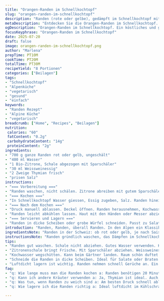 ```yaml
---
title: "Orangen-Randen im Schnellkochtopf"
slug: "orangen-randen-im-schnellkochtopf"
description: "Randen (rote oder gelbe), gedämpft im Schnellkochtopf mit Orangenzesten und Weissweinessig. Kochdauer leicht variiert je nach Grösse, mit Kräuterzweig statt Orangenzeste. Perfekt als Salatbeilage oder gebraten. Ohne Lactose, glutenfrei, vegetarisch. Haltbar bis 7 Tage im Kühlschrank. Ein Hauch von Alpenfrische und Frucht - ganz ohne Sahne oder Butter. Einfache Zubereitung, wenig Aufwand, echte Bergküche."
metaDescription: "Entdecken Sie die Orangen-Randen im Schnellkochtopf. Ein einfaches alpines Rezept mit frischen Zutaten und traditioneller Zubereitung."
ogDescription: "Orangen-Randen im Schnellkochtopf. Ein köstliches und gesundes Rezept aus den Schweizer Alpen. Schnell, frisch und voller Aroma."
focusKeyphrase: "Orangen-Randen im Schnellkochtopf"
date: 2025-07-20
draft: false
image: orangen-randen-im-schnellkochtopf.png
author: "Marlena"
prepTime: PT10M
cookTime: PT20M
totalTime: PT30M
recipeYield: "8 Portionen"
categories: ["Beilagen"]
tags:
- "Schnellkochtopf"
- "Alpenküche"
- "vegetarisch"
- "gesund"
- "einfach"
keywords:
- "Randen Rezept"
- "Alpine Küche"
- "vegetarisch"
breadcrumb: ["Home", "Recipes", "Beilagen"]
nutrition: 
 calories: "60"
 fatContent: "0.2g"
 carbohydrateContent: "14g"
 proteinContent: "2g"
ingredients:
- "700 g ganze Randen rot oder gelb, ungeschält"
- "400 ml Wasser"
- "1 Bio-Zitrone, Schale abgezogen mit Sparschäler"
- "30 ml Weissweinessig"
- "2 Zweige Thymian frisch"
- "prisen Salz"
instructions:
- "=== Vorbereitung ==="
- "Randen waschen, nicht schälen. Zitrone abreiben mit gutem Sparschäler, nur die gelbe Schale, nicht weiss. Thymianzweige bereitstellen."
- "=== Kochen ==="
- "In Schnellkochtopf Wasser giessen, Essig zugeben, Salz. Randen hineinlegen, Zitronenzesten und Thymianzweige dazu. Deckel schliessen, auf Funktion Wurzelgemüse oder ähnliches einstellen. 20 Minuten bei hohem Druck. Bei kleinen Randen 15 Minuten reichen."
- "=== Nach dem Kochen ==="
- "Druck manuell ablassen. Deckel öffnen. Randen herausnehmen, Kochwasser wegschütten, Thymian und Zitronenschale entsorgen."
- "Randen leicht abkühlen lassen. Haut mit den Händen oder Messer abziehen – einfacher wenn noch warm."
- "=== Servieren und Lagern ==="
- "Randen in dicke Scheiben oder grobe Würfel schneiden. Passt zu Salaten oder in Pfanne mit etwas Appenzeller KurzBratkäse erhitzen bis leicht braun. Im Kühlschrank bis zu 7 Tage haltbar, gut abgedeckt."
introduction: "Randen, Randen, überall Randen. In den Alpen ein Klassiker – nicht nur als Fondue-Beilage, sondern auch als leichte Vorspeise. Schnellkochtopf sparen Zeit, genau wie der Einsatz von Zitrusfrüchten anstelle von Orangenschale – frischer, spritziger. Thymian bringt diese alpine Tiefe, cremige Käse braucht’s nicht. Die Reduktion von Säure und frischem Kraut – das Ganze ohne unnötigen Schnickschnack. Haltbar wie die Alpenluft kühl und klar im Kühlschrank – ein Gericht, das an Bergspaziergänge und milde Abende erinnert. Randen bleiben knackig, harmonieren mit Appenzeller oder einem Stück Schwarzbrot. Jeden Tag frisch, jeden Biss klar durchgegart. Kaum Aufwand, mehr Berggefühl."
ingredientsNote: "Randen in der Schweiz: ob rot oder gelb, je nach Saison. Gelbe Randen haben etwas milderen Geschmack. Wasser und Essig bilden das Dampf-Bad. Der Weissweinessig darf aus dem Wallis kommen, nicht zu sauer, das balanciert die Erdkraft. Zitronenschale statt Orange schafft mehr Frische, weniger Süße, passt besser zu Käse wie Appenzeller oder Vacherin Mont d’Or. Thymian könnte frisch vom Balkon sein oder direkt aus dem Alpental. Salz ganz klar spärlich – Randen sollen ihre Eigenheit behalten. Die Menge leicht verändert – weniger Wasser als im Original, so bleibt Aroma konzentrierter, das Kochen nicht zu feucht. Für Veganer ohne Butter oder Rahm. Schnellkochtopf, ein Must für Berghütten, spart Holz und Zeit."
instructionsNote: "Randen gründlich waschen, das Dämpfen im Schnellkochtopf ist schneller als im Ofen. Wichtig: Deckel gut verschliessen, Druck prüfen. 20 Minuten sind ein guter Richtwert, bei grossen Randen bis 25 Minuten. Nach Druckablassen sofort öffnen, sonst werden Randen zu weich. Haut lässt sich am besten entfernen, wenn Randen noch warm sind. Die feinen Zitronenzesten und der frische Thymian bringen Aroma, ohne Kräuterbrei. Kochwasser wegwerfen oder zum Gärtner, Duft zieht in die Luft, erinnert an Bergwald. Geschnitten in Scheiben, zum Braten mit Butterkäse ergibt sich ein rustikales, herzhaftes Gericht. Lagern immer luftdicht, Randen nehmen schnell Gerüche an. So simpel, so alpin."
tips:
- "Randen gut waschen. Schale nicht abziehen. Gutes Wasser verwenden. Kochzeit variiert. Kleinere Randen sind schneller gar. Hochdruck gut nutzen. Thymian frisch nutzen. Aromatisch und gesund."
- "Zitronenschale bringt Frische. Mit Sparschäler abziehen. Weissweinessig aus Wallis bevorzugen. Achte auf Balance. Zu sauer schadet. Kräuter frisch vom Balkon kann man nehmen. Stärkt Geschmack."
- "Kochwasser wegschütten. Kann beim Gärtner landen. Raum schön duftet nach Alpenwald. Randen sollten bissfest bleiben. Nach dem Kochen schnell den Deckel öffnen. So werden sie nicht zu weich."
- "Schneide die Randen in dicke Scheiben. Ideal für Salate oder Braten. Mit Appenzeller Käse leichten Schwung geben. Perfekt für die Berghütte. Tiefkühlbeutel für die Lagerung nutzen, damit frisch bleibt."
- "Luftdicht lagern ist wichtig. Randen nehmen schnell Gerüche an. Ein Stück Schwarzbrot passt gut dazu. Kleine Prise Bergsalz verbessert den Geschmack. Nüsslistengel für Bergkräuter-Akzent empfehlen."
faq:
- "q: Wie lange muss man die Randen kochen a: Randen benötigen 20 Minuten. Kleinere Randen sind schneller. Geschlossen kochen, Druckprüfung wichtig."
- "q: Kann ich andere Kräuter verwenden a: Ja, Thymian ist ideal. Auch Rosmarin möglich. Sekundäre Kräuter je nach Verfügbarkeit."
- "q: Was tun, wenn Randen zu weich sind a: Am besten Druck schnell ablassen. Überwachen der Kochzeit. Randen können auch in anderen Rezepten verwendet werden."
- "q: Wie lagere ich die Randen richtig a: Ideal luftdicht im Kühlschrank. Sandstrahl oder Plastiktüten nutzen. Gerüche unbedingt vermeiden, Randen reagieren empfindlich."

---
```

